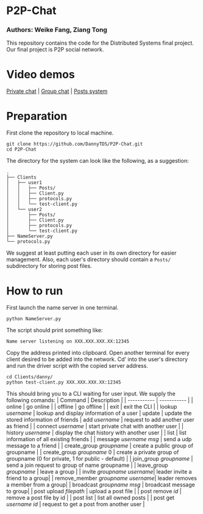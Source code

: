 # P2P-Chat

### Authors: Weike Fang, Ziang Tong
This repository contains the code for the Distributed Systems final project. Our final project is P2P social network.

# Video demos
[Private chat](https://drive.google.com/file/d/1jSZY459KEkFWlqZNrmry8UvDMHbh4pq8/view?usp=share_link) | [Group chat](https://drive.google.com/file/d/1Zc39VpYtDPgXQv-hEMbvFj7orxWcgNij/view?usp=share_link) | [Posts system](https://drive.google.com/file/d/1flqoAKEo0dPIbXUVlX1Lf0GINYWEBuPV/view?usp=share_link)

# Preparation
First clone the repository to local machine.
```
git clone https://github.com/DannyTDS/P2P-Chat.git
cd P2P-Chat
```

The directory for the system can look like the following, as a suggestion:
```
.
├── Clients
│   ├── user1
│   │   ├── Posts/
│   │   ├── Client.py
│   │   ├── protocols.py
│   │   └── test-client.py
│   └── user2
│       ├── Posts/
│       ├── Client.py
│       ├── protocols.py
│       └── test-client.py
├── NameServer.py
└── protocols.py
```
We suggest at least putting each user in its own directory for easier management. Also, each user's directory should contain a ```Posts/``` subdirectory for storing post files.

# How to run
First launch the name server in one terminal.
```
python NameServer.py
```
The script should print something like:
```
Name server listening on XXX.XXX.XXX.XX:12345
```
Copy the address printed into clipboard. Open another terminal for every client desired to be added into the network. Cd' into the user's directory and run the driver script with the copied server address.
```
cd Clients/danny/
python test-client.py XXX.XXX.XXX.XX:12345
```
This should bring you to a CLI waiting for user input. We supply the following comands:
| Command      | Description |
| ----------- | ----------- |
| online      | go online       |
| offline   | go offline        |
| exit      | exit the CLI |
| lookup *username* | lookup and display information of a user
| update | update the stored information of friends
| add *username* | request to add another user as friend |
| connect *username* | start private chat with another user |
| history *username* | display the chat history with another user |
| list | list information of all existing friends |
| message *username* *msg* | send a udp message to a friend |
| create_group *groupname* | create a public group of groupname |
| create_group *groupname* 0 | create a private group of groupname (0 for private, 1 for public - default) |
| join_group *groupname* | send a join request to group of name groupname |
| leave_group *groupname* | leave a group |
| invite *groupname* *username*| leader invite a friend to a group|
| remove_member *groupname* *username*| leader removes a member from a group|
| broadcast *groupname* *msg* | broadcast message to group| 
| post upload *filepath* | upload a post file |
| post remove *id* | remove a post file by id |
| post list | list all owned posts |
| post get *username* *id* | request to get a post from another user |
